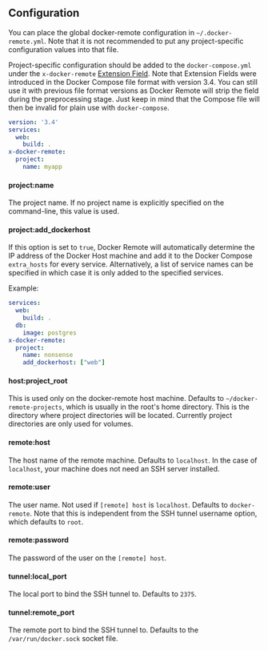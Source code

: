 ## Configuration

You can place the global docker-remote configuration in `~/.docker-remote.yml`.
Note that it is not recommended to put any project-specific configuration
values into that file.

  [extension field]: https://docs.docker.com/compose/compose-file/#extension-fields

Project-specific configuration should be added to the `docker-compose.yml`
under the `x-docker-remote` [Extension Field]. Note that Extension Fields were
introduced in the Docker Compose file format with version 3.4. You can still
use it with previous file format versions as Docker Remote will strip the
field during the preprocessing stage. Just keep in mind that the Compose file
will then be invalid for plain use with `docker-compose`.

```yaml
version: '3.4'
services:
  web:
    build: .
x-docker-remote:
  project:
    name: myapp
```

#### project:name

The project name. If no project name is explicitly specified on the
command-line, this value is used.

#### project:add_dockerhost

If this option is set to `true`, Docker Remote will automatically determine
the IP address of the Docker Host machine and add it to the Docker Compose
`extra_hosts` for every service. Alternatively, a list of service names can
be specified in which case it is only added to the specified services.

Example:

```yaml
services:
  web:
    build: .
  db:
    image: postgres
x-docker-remote:
  project:
    name: nonsense
    add_dockerhost: ["web"]
```

#### host:project_root

This is used only on the docker-remote host machine. Defaults to
`~/docker-remote-projects`, which is usually in the root's home directory.
This is the directory where project directories will be located. Currently
project directories are only used for volumes.

#### remote:host

The host name of the remote machine. Defaults to `localhost`. In the case of
`localhost`, your machine does not need an SSH server installed.

#### remote:user

The user name. Not used if `[remote] host` is `localhost`. Defaults to
`docker-remote`. Note that this is independent from the SSH tunnel username option,
which defaults to `root`.

#### remote:password

The password of the user on the `[remote] host`.

#### tunnel:local_port

The local port to bind the SSH tunnel to. Defaults to `2375`.

#### tunnel:remote_port

The remote port to bind the SSH tunnel to. Defaults to the
`/var/run/docker.sock` socket file.
